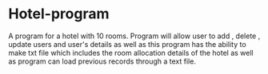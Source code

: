 # Hotel-program
A program for a hotel with 10 rooms. Program will allow user to add , delete , update users and user's details as well as this program has the ability to make txt file which includes the room allocation details of the hotel as well as program can load previous records through a text file.
